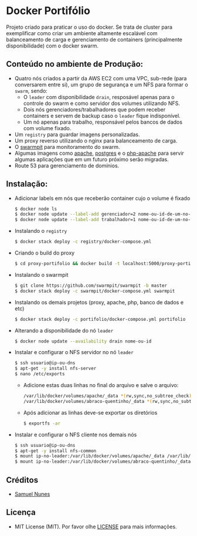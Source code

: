 # Docker Portifólio
Projeto criado para praticar o uso do docker. Se trata de cluster para exemplificar como criar um ambiente altamente escalável com balanceamento de carga e gerenciamento de containers (principalmente disponibilidade) com o docker swarm.
## Conteúdo no ambiente de Produção:
- Quatro nós criados a partir da AWS EC2 com uma VPC, sub-rede (para conversarem entre si), um grupo de segurança e um NFS para formar o `swarm`, sendo:
  - O `leader` com disponibilidade `drain`, resposável apenas para o controle do swarm e como servidor dos volumes utilizando NFS.
  - Dois nós gerenciadores/trabalhadores que podem receber containers e servem de backup caso o `leader` fique indisponível.
  - Um nó apenas para trabalho, responsável pelos bancos de dados com volume fixado.
- Um `registry` para guardar imagens personalizadas.
- Um proxy reverso utilizando o nginx para balanceamento de carga.
- O [swarmpit](https://swarmpit.io/) para monitoramento do swarm.
- Algumas imagens como [apache](https://hub.docker.com/_/httpd), [postgres](https://hub.docker.com/_/postgres) e o [php-apache](https://hub.docker.com/r/webdevops/php-apache) para servir algumas aplicações que em um futuro próximo serão migradas.
- Route 53 para gerenciamento de domínios.
## Instalação:
- Adicionar labels em nós que receberão container cujo o volume é fixado
  ```bash
  $ docker node ls
  $ docker node update --label-add gerenciador=2 nome-ou-id-de-um-no-gerenciador-exceto-leader
  $ docker node update --label-add trabalhador=1 nome-ou-id-de-um-no-apenas-trabalhador```
- Instalando o `registry`
  ``` bash
  $ docker stack deploy -c registry/docker-compose.yml
  ```
- Criando o build do proxy
  ```bash
  $ cd proxy-portifolio && docker build -t localhost:5000/proxy-portifolio:1.0 .
  ```
- Instalando o swarmpit
  ```bash
  $ git clone https://github.com/swarmpit/swarmpit -b master 
  $ docker stack deploy -c swarmpit/docker-compose.yml swarmpit 
  ```
- Instalando os demais projetos (proxy, apache, php, banco de dados e etc)
  ```bash
  $ docker stack deploy -c portifolio/docker-compose.yml portifolio
  ```
- Alterando a disponibilidade do nó `leader`
  ```bash
  $ docker node update --availability drain nome-ou-id
  ```
- Instalar e configurar o NFS servidor no nó `leader`
  ```bash
  $ ssh usuario@ip-ou-dns
  $ apt-get -y install nfs-server
  $ nano /etc/exports
  ```
  - Adicione estas duas linhas no final do arquivo e salve o arquivo:
    ```bash
    /var/lib/docker/volumes/apache/_data *(rw,sync,no_subtree_check)
    /var/lib/docker/volumes/abraco-quentinho/_data *(rw,sync,no_subtree_check)
    ```
  - Após adicionar as linhas deve-se exportar os diretórios
    ```bash
    $ exportfs -ar
    ```
- Instalar e configurar o NFS cliente nos demais nós
  ```bash
  $ ssh usuario@ip-ou-dns
  $ apt-get -y install nfs-common
  $ mount ip-no-leader:/var/lib/docker/volumes/apache/_data /var/lib/docker/volumes/apache/_data
  $ mount ip-no-leader:/var/lib/docker/volumes/abraco-quentinho/_data /var/lib/docker volumes/abraco-quentinho/_data
  ```

## Créditos
- [Samuel Nunes](https://github.com/SamuelNunesDev)
## Licença
 - MIT License (MIT). Por favor olhe [LICENSE](LICENSE.md) para mais informações.
